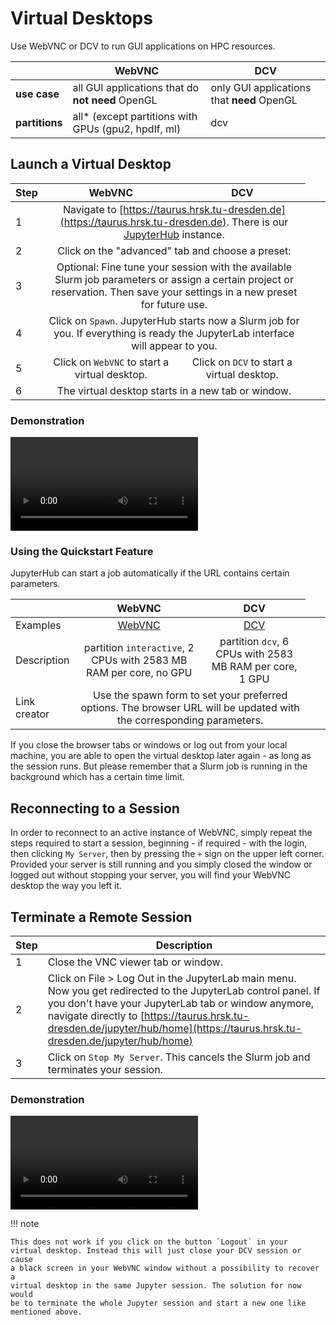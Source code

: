 # Virtual Desktops

Use WebVNC or DCV to run GUI applications on HPC resources.

|                | WebVNC                                                | DCV                                        |
|----------------|-------------------------------------------------------|--------------------------------------------|
| **use case**   | all GUI applications that do **not need** OpenGL      | only GUI applications that **need** OpenGL |
| **partitions** | all\* (except partitions with GPUs (gpu2, hpdlf, ml)  | dcv                                        |

## Launch a Virtual Desktop

| Step | WebVNC         | DCV                    |
|------|:--------------:|:----------------------:|
| 1  <td colspan=2 align="center"> Navigate to [https://taurus.hrsk.tu-dresden.de](https://taurus.hrsk.tu-dresden.de). There is our [JupyterHub](../access/jupyterhub.md) instance.
| 2  <td colspan=2 align="center"> Click on the "advanced" tab and choose a preset:
| 3  <td colspan=2 align="center"> Optional: Fine tune your session with the available Slurm job parameters or assign a certain project or reservation. Then save your settings in a new preset for future use.
| 4  <td colspan=2 align="center"> Click on `Spawn`. JupyterHub starts now a Slurm job for you. If everything is ready the JupyterLab interface will appear to you.
| 5    | Click on `WebVNC` to start a virtual desktop. | Click on `DCV` to start a virtual desktop. |
| 6  <td colspan=2 align="center"> The virtual desktop starts in a new tab or window.

### Demonstration

![type:video](./misc/start-virtual-desktop-dcv.mp4)

### Using the Quickstart Feature

JupyterHub can start a job automatically if the URL contains certain
parameters.

|              | WebVNC       | DCV          |
|--------------|:------------:|:------------:|
| Examples     | [WebVNC](https://taurus.hrsk.tu-dresden.de/jupyter/hub/spawn#/>\~(partition\~'interactive\~cpuspertask\~'2\~mempercpu\~'2583)) | [DCV](https://taurus.hrsk.tu-dresden.de/jupyter/hub/spawn#/>\~(partition\~'dcv\~cpuspertask\~'6\~gres\~'gpu\*3a1\~mempercpu\~'2583)) |
| Description  | partition `interactive`, 2 CPUs with 2583 MB RAM per core, no GPU | partition `dcv`, 6 CPUs with 2583 MB RAM per core, 1 GPU |
| Link creator <td colspan=2 align="center"> Use the spawn form to set your preferred options. The browser URL will be updated with the corresponding parameters.

If you close the browser tabs or windows or log out from your local
machine, you are able to open the virtual desktop later again - as long
as the session runs. But please remember that a Slurm job is running in
the background which has a certain time limit.

## Reconnecting to a Session

In order to reconnect to an active instance of WebVNC, simply repeat the
steps required to start a session, beginning - if required - with the
login, then clicking `My Server`, then by pressing the `+` sign on the
upper left corner. Provided your server is still running and you simply
closed the window or logged out without stopping your server, you will
find your WebVNC desktop the way you left it.

## Terminate a Remote Session

| Step | Description |
|------|-------------|
| 1    | Close the VNC viewer tab or window. |
| 2    | Click on File \> Log Out in the JupyterLab main menu. Now you get redirected to the JupyterLab control panel. If you don't have your JupyterLab tab or window anymore, navigate directly to [https://taurus.hrsk.tu-dresden.de/jupyter/hub/home](https://taurus.hrsk.tu-dresden.de/jupyter/hub/home) |
| 3    | Click on `Stop My Server`. This cancels the Slurm job and terminates your session. |

### Demonstration

![type:video](./misc/terminate-virtual-desktop-dcv.mp4)

!!! note

    This does not work if you click on the button `Logout` in your
    virtual desktop. Instead this will just close your DCV session or cause
    a black screen in your WebVNC window without a possibility to recover a
    virtual desktop in the same Jupyter session. The solution for now would
    be to terminate the whole Jupyter session and start a new one like
    mentioned above.
